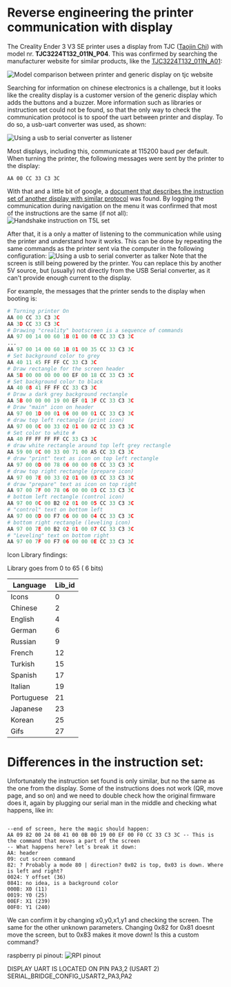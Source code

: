 # Reverse engineering the printer communication with display

The Creality Ender 3 V3 SE printer uses a display from TJC ([Taojin Chi](https://www.tjc1688.com/)) with model nr. **TJC3224T132_011N_P04**. This was confirmed by searching the manufacturer website for similar products, like the [TJC3224T132_011N_A01](https://www.tjc1688.com/contents/7/136.html):

![Model comparison between printer and generic display on tjc website](img/TJC3224T132_011N_comparison.png)

Searching for information on chinese electronics is a challenge, but it looks like the creality display is a customer version of the generic display which adds the buttons and a buzzer. More information such as libraries or instruction set could not be found, so that the only way to check the communication protocol is to spoof the uart between printer and display. To do so, a usb-uart converter was used, as shown:

![Using a usb to serial converter as listener](img/serial_spoofing_config.png)


Most displays, including this, communicate at 115200 baud per default. When turning the printer, the following messages were sent by the printer to the display:

```
AA 00 CC 33 C3 3C
```

With that and a little bit of google, a [document that describes the instruction set of another display with similar protocol](https://www.dwin-global.com/uploads/T5L_TA-Instruction-Set-Development-Guide.pdf) was found. By logging the communication during navigation on the menu it was confirmed that most of the instructions are the same (if not all):
![Handshake instruction on T5L set](img/handshake_instruction_tl5.png)

After that, it is a only a matter of listening to the communication while using the printer and understand how it works. This can be done by repeating the same commands as the printer sent via the computer in the following configuration:
![Using a usb to serial converter as talker](img/replay_message_configuration.png)
Note that the screen is still being powered by the printer. You can replace this by another 5V source, but (usually) not directly from the USB Serial converter, as it can't provide enough current to the display. 

 For example, the messages that the printer sends to the display when booting is:

```py
# Turning printer On
AA 00 CC 33 C3 3C
AA 3D CC 33 C3 3C
# Drawing "creality" bootscreen is a sequence of commands
AA 97 00 14 00 60 1B 01 00 08 CC 33 C3 3C  
...
AA 97 00 14 00 60 1B 01 00 35 CC 33 C3 3C 
# Set background color to grey
AA 40 11 45 FF FF CC 33 C3 3C  
# Draw rectangle for the screen header
AA 5B 00 00 00 00 00 EF 00 18 CC 33 C3 3C 
# Set background color to black
AA 40 08 41 FF FF CC 33 C3 3C 
# Draw a dark grey background rectangle
AA 5B 00 00 00 19 00 EF 01 3F CC 33 C3 3C
# Draw "main" icon on header
AA 97 00 1D 00 01 06 00 00 01 CC 33 C3 3C 
# draw top left rectangle (print icon)
AA 97 00 0C 00 33 02 01 00 02 CC 33 C3 3C 
# Set color to white # 
AA 40 FF FF FF FF CC 33 C3 3C 
# draw white rectangle around top left grey rectangle
AA 59 00 0C 00 33 00 71 00 A5 CC 33 C3 3C 
# draw "print" text as icon on top left rectangle
AA 97 00 0D 00 78 06 00 00 08 CC 33 C3 3C 
# draw top right rectangle (prepare icon)
AA 97 00 7E 00 33 02 01 00 03 CC 33 C3 3C 
# draw "prepare" text as icon on top right
AA 97 00 7F 00 78 06 00 00 03 CC 33 C3 3C 
# bottom left rectangle (control icon)
AA 97 00 0C 00 B2 02 01 00 05 CC 33 C3 3C 
# "control" text on bottom left
AA 97 00 0D 00 F7 06 00 00 04 CC 33 C3 3C 
# bottom right rectangle (leveling icon)
AA 97 00 7E 00 B2 02 01 00 07 CC 33 C3 3C 
# "Leveling" text on bottom right
AA 97 00 7F 00 F7 06 00 00 0E CC 33 C3 3C 
```


Icon Library findings:

Library goes from 0 to 65 ( 6 bits)

|Language   |Lib_id   |
|---|---|
| Icons  | 0  |
| Chinese  |  2 |
| English  |  4 |
| German  |  6 |
| Russian  |  9 |
| French |  12 |
| Turkish  | 15  |
| Spanish  | 17  |
| Italian  | 19  |
| Portuguese  | 21  |
| Japanese  |  23 |
| Korean  |  25 |
| Gifs  |  27 |



# Differences in the instruction set:

Unfortunately the instruction set found is only similar, but no the same as the one from the display. Some of the instructions does not work (QR, move page, and so on) and we need to double check how the original firmware does it, again by plugging our serial man in the middle and checking what happens, like in:

``` 

--end of screen, here the magic should happen:
AA 09 82 00 24 08 41 00 0B 00 19 00 EF 00 F0 CC 33 C3 3C -- This is the command that moves a part of the screen
-- What happens here? let´s break it down:
AA: header
09: cut screen command
82: ? Probably a mode 80 | direction? 0x02 is top, 0x03 is down. Where is left and right?
0024: Y offset (36)
0841: no idea, is a background color
000B: X0 (11)
0019: Y0 (25)
00EF: X1 (239)
00F0: Y1 (240)

```

We can confirm it by changing x0,y0,x1,y1 and checking the screen. The same for the other unknown parameters.
Changing 0x82 for 0x81 doesnt move the screen, but to 0x83 makes it move down! Is this a custom command?

raspberry pi pinout:
![RPI pinout](img/rpi_pinout.png)


DISPLAY UART IS LOCATED ON PIN PA3,2 (USART 2)
SERIAL_BRIDGE_CONFIG_USART2_PA3,PA2